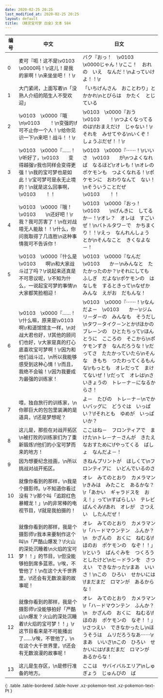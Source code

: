 ```yaml
---
date: 2020-02-25 20:25
last_modified_at: 2020-02-25 20:25
layout: default
title: 《精灵宝可梦 白金》文本 584
---
```

| 编号 | 中文 | 日文 |
| ---- | ---- | ---- |
| 0 | 麦可『呃！这不是\v0103　\x0000吗！\r这儿！是我的家啊！\n来坐坐吧！！\r | バク『おっ！　\v0103　\x0000じゃん！\rここ！　おれの　いえ　なんだ！\nよっていけよ！！\r |
| 1 | 大门紧闭，上面写着\n「没熟人介绍的陌生人不受欢迎」 | 「いちげんさん　おことわり」とかかれ\nとびらは　かたく　とじている |
| 2 | \v0103　\x0000『哦\n\v0103　　！\n变强的\f可不止你一个人！\r给你见识一下\n来吧！战斗！！\r | \v0103　\x0000『おう　\v0103　　！\nつよくなってるのは\fおまえだけ　じゃない！\rそれを　みせてやる\nいくぞ！　しょうぶだぜ！！\r |
| 3 | \v0103　\x0000『……！\r听好了，\v0103　　变得越强\r我也同样会变得更强！\n我的宝可梦也是如此！\r宝可梦可是永无止境的！\n就是这么回事啊，\v0103　　！！ | \v0103　\x0000『⋯⋯！\rいいさ　\v0103　　が\nつよくなれば　なるほど\rオレも！\nオレの　ポケモンも　つよくなれる！\rポケモンに　おわりなんて　ない！\nそういうことだぜ　\v0103　　！！ |
| 4 | \v0103　\x0000『哦！\v0103　　\n还好吧！\r我？我可厉害了！\n在对战塔无人能敌！！\r什么，你问我取得了几连胜\n这种事情我可不告诉你！ | \v0103　\x0000『おっ！　\v0103　　\nげんきに　してるか－！\rオレ？　オレは　すごいぜ！\nバトルタワ－で　かちまくり！！\rえっ　なんれんしょう　とか\nそんなこと　きくなよな－！ |
| 5 | \v0103　\x0000『什么是\v0103　　啊\n和大家战斗过了吗？\r说起来还真是不可思议呢，\r不知为什么，一说起宝可梦的事情\n大家都笑脸相迎！ | \v0103　\x0000『なんだ　\v0103　　か－\nみんなと　たたかったのか？\rそれにしても　ふしぎ　だよな\rポケモンの　はなしを　するときって\nなぜか　みんな　えがお　だもんな！ |
| 6 | \v0103　\x0000『……！\r什么嘛，原来是\v0103　　啊\r和道馆馆主一样，\n对战大君也好，\f其他的顾问们也好，\r大家是真的打心底喜欢宝可梦啊！\r因为和他们战斗过，\n所以我能够感受到这种心情！\r而且，我绝不会输！\r因为我要成为最强的训练家！ | \v0103　\x0000『⋯⋯！\rなんだよ－　\v0103　　か－\rジムリ－ダ－の　みんなも　そうだし\nタワ－タイク－ンとか\fほかの　ブレ－ンの　ひとたちって\rほんとうに　こころの　そこから\nポケモンずき　なんだろうな！\rだってさ　たたかっていたら\nそんな　きもち　つたわってくるもんな\rもっとも　オレだって　まけてないぜ！\rだって　オレは\nさいきょうの　トレ－ナ－になるからさ！ |
| 7 | 喂，独自旅行的训练家，\n你那巨大的包包里装满的是道具，\f还是梦想呢？ | よ－　たびの　トレ－ナ－\nでかいバッグに　どうぐは　いっぱい？\fそれとも　ゆめが　いっぱいか？ |
| 8 | 这儿是，那些在对战开拓区\n被打败的训练家们为了重新锻炼\f他们的小宝可梦而来的地方！ | ここはね－　フロンティアで　まけた\nトレ－ナ－さんが　きたえなおすために\fやってくる　ばしょ　なんだよ－！ |
| 9 | 因为想要纪念挂画，\n所以挑战对战开拓区。 | きねんプリントが　ほしくて\nフロンティアに　いどんでいるのさ |
| 10 | 就像你看到的那样，\n我是个摄影师。\r不知道你看过没有？\r那个叫「追踪红色暴鲤龙！」\n的非常棒的电视节目，\f就是我拍摄的！ | オレ　みてのとおり　カメラマン\rきみは　みたこと　あるかな？\r「あかい　ギャラドスを　おえ！」って\nすばらしい　テレビばんぐみ\fあれ　オレが　さつえい　したんだぜ！ |
| 11 | 就像你看到的那样，我是个摄影师\r我本来要制作这个叫\n「严酷山爆发？\f火山的深处沉睡着\n火焰的宝可梦！！」的节目，\r但没能够拍到席多蓝恩。\r唉，不管他了！\n在这个大千世界里，\f还会有无数浪漫的故事呢！ | オレ　みてのとおり　カメラマン\r「ハ－ドマウンテン　ふんか？\n　かざんの　おくに　ねむる\f　ほのお　ポケモンの　なぞ！！」\rという　ばんぐみを　つくろうとしたけど\nヒ－ドランを　さつえい　できなかった\rまあ　いいさ！\nこの　ひろい　せかいには\fまだまだ　ロマンが　あるからな！ |
| 12 | 就像你看到的那样，我是个摄影师\r没能够拍好「严酷山\n爆发？火山的深处沉睡着\f火焰的宝可梦！！」\r这节目看来是不可能播出了……\r唉，不管他了，\n在这个大千世界里，\f还会有无数浪漫的故事呢！ | オレ　みてのとおり　カメラマン\r「ハ－ドマウンテン　ふんか？\n　かざんの　おくに　ねむる\f　ほのお　ポケモンの　なぞ！！」\rさつえい　できなかったし\nほうそうは　ムリだろうなあ⋯⋯\rまあ　いいさ\nこの　ひろい　せかいには\fまだまだ　ロマンが　あるからな！ |
| 13 | 这儿是生存区，\n是修行准备的地方。 | ここは　サバイバルエリア\nしゅぎょう　じゅんびの　ば |
{: .table .table-bordered .table-hover .xz-pokemon-text .xz-pokemon-text-Pt }